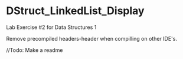 # DStruct_LinkedList_Display
Lab Exercise #2 for Data Structures 1

Remove precompiled headers-header when compilling on other IDE's.

//Todo: Make a readme
